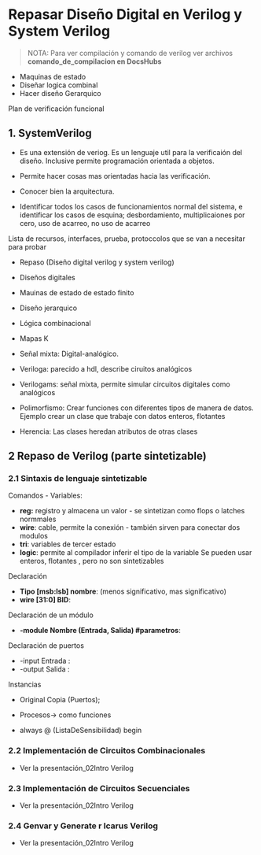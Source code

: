 # Repasar Diseño Digital en Verilog y System Verilog
>NOTA: Para ver compilación y comando de verilog ver archivos **comando_de_compilacion en DocsHubs**
- Maquinas de estado
- Diseñar logica combinal 
- Hacer diseño Gerarquico

Plan de verificación funcional

## 1. SystemVerilog
- Es una extensión de veriog. Es un lenguaje util para la verificaión del diseño. Inclusive permite programación orientada a objetos.

- Permite hacer cosas mas orientadas hacia las verificación.

- Conocer bien la arquitectura.

- Identificar todos los casos de funcionamientos normal del sistema, e identificar los casos de esquina; desbordamiento, multiplicaiones por cero, uso de acarreo, no uso de acarreo

Lista de recursos, interfaces, prueba, protoccolos que se van a necesitar para probar

- Repaso (Diseño digital verilog y system verilog)
- Diseños digitales
- Mauinas de estado de estado finito
- Diseño jerarquico 
- Lógica combinacional
- Mapas K  

- Señal mixta: Digital-analógico.
- Veriloga: parecido a hdl, describe ciruitos analógicos
- Verilogams: señal mixta, permite simular circuitos digitales como analógicos

- Polimorfismo: 
  Crear funciones con diferentes tipos de manera de datos. Ejemplo crear un clase que trabaje con datos enteros, flotantes
- Herencia:
  Las clases heredan atributos de otras clases

## 2 Repaso de Verilog (parte sintetizable)

### 2.1 Sintaxis de lenguaje sintetizable

Comandos - Variables:
- **reg:** 	 registro y almacena un valor - se sintetizan como flops o latches normmales
- **wire**:  cable, permite la conexión - también sirven para conectar dos modulos
- **tri**: 	 variables de tercer estado 
- **logic**: permite al compilador inferir el tipo de la variable
Se pueden usar enteros, flotantes , pero no son sintetizables

Declaración 
- **Tipo [msb:lsb] nombre**:   (menos significativo, mas significativo)
- **wire [31:0] BID**:

Declaración de un módulo 
- **-module Nombre (Entrada, Salida)  #parametros**:

Declaración de puertos
- -input Entrada :
- -output Salida : 

Instancias
- Original Copia (Puertos);

- Procesos-> como funciones
- always @ (ListaDeSensibilidad) begin

### 2.2 Implementación de Circuitos Combinacionales
- Ver la presentación_02Intro Verilog

### 2.3 Implementación de Circuitos Secuenciales
- Ver la presentación_02Intro Verilog

### 2.4 Genvar y Generate r Icarus Verilog
- Ver la presentación_02Intro Verilog